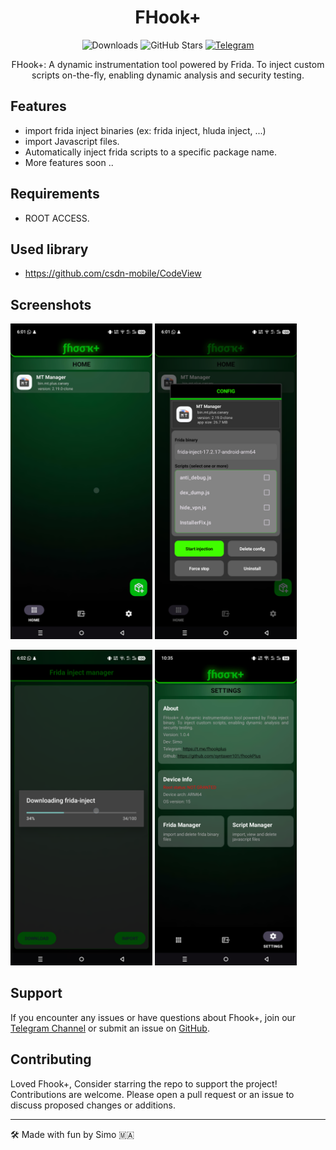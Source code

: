 
<div align="center">
  


# FHook+

![Downloads](https://img.shields.io/github/downloads/Syntaxerr101/FHookPlus/total)
![GitHub Stars](https://img.shields.io/github/stars/Syntaxerr101/FHookPlus)
[![Telegram](https://img.shields.io/badge/Telegram-Channel-blue.svg?logo=telegram)](https://t.me/fhookplus)

FHook+: A dynamic instrumentation tool powered by Frida. To inject custom scripts on-the-fly, enabling dynamic analysis and security testing.

</div>

## Features
- import frida inject binaries (ex: frida inject, hluda inject, ...)
- import Javascript files.
- Automatically inject frida scripts to a specific package name.
- More features soon ..

## Requirements

- ROOT ACCESS.

## Used library

- https://github.com/csdn-mobile/CodeView

## Screenshots
<p float="left">
  <img src="https://github.com/Syntaxerr101/FHookPlus/blob/main/1.png" width="45%" />
  <img src="https://raw.githubusercontent.com/Syntaxerr101/FHookPlus/main/2.png" width="45%" /> 
</p>
<p float="left">
  <img src="https://raw.githubusercontent.com/Syntaxerr101/FHookPlus/main/3.png" width="45%" />
  <img src="https://github.com/Syntaxerr101/FHookPlus/blob/main/4.png" width="45%" />
</p>

## Support

If you encounter any issues or have questions about Fhook+, join our [Telegram Channel](https://t.me/fhookplus) or submit an issue on [GitHub](https://github.com/Syntaxerr101/FHookPlus/issues).

## Contributing

Loved Fhook+, Consider starring the repo to support the project! Contributions are welcome. Please open a pull request or an issue to discuss proposed changes or additions.


---

🛠️ Made with fun by Simo 🇲🇦

